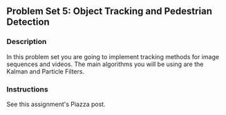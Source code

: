 ## Problem Set 5: Object Tracking and Pedestrian Detection

### Description

In this problem set you are going to implement tracking methods for image sequences and videos. The main algorithms you will be using are the Kalman and Particle Filters.

### Instructions

See this assignment's Piazza post.